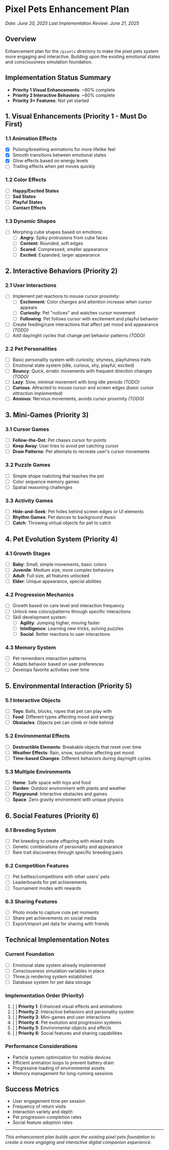 # Pixel Pets Enhancement Plan

*Date: June 20, 2025*
*Last Implementation Review: June 21, 2025*

## Overview

Enhancement plan for the `/pixels` directory to make the pixel pets system more engaging and interactive. Building upon the existing emotional states and consciousness simulation foundation.

## Implementation Status Summary

- **Priority 1 Visual Enhancements**: ~80% complete
- **Priority 2 Interactive Behaviors**: ~60% complete 
- **Priority 3+ Features**: Not yet started

## 1. Visual Enhancements (Priority 1 - Must Do First)

### 1.1 Animation Effects

- [X] Pulsing/breathing animations for more lifelike feel
- [X] Smooth transitions between emotional states
- [X] Glow effects based on energy levels
- [ ] Trailing effects when pet moves quickly

### 1.2 Color Effects

- [ ] **Happy/Excited States**
- [ ] **Sad States**
- [ ] **Playful States**
- [ ] **Contact Effects**

### 1.3 Dynamic Shapes

- [ ] Morphing cube shapes based on emotions:
  - [ ] **Angry**: Spiky protrusions from cube faces
  - [ ] **Content**: Rounded, soft edges
  - [ ] **Scared**: Compressed, smaller appearance
  - [ ] **Excited**: Expanded, larger appearance

## 2. Interactive Behaviors (Priority 2)

### 2.1 User Interactions 

- [ ] Implement pet reactions to mouse cursor proximity:
  - [ ] **Excitement**: Color changes and attention increase when cursor appears
  - [ ] **Curiosity**: Pet "notices" and watches cursor movement
  - [ ] **Following**: Pet follows cursor with excitement and playful behavior
- [ ] Create feeding/care interactions that affect pet mood and appearance *(TODO)*
- [ ] Add day/night cycles that change pet behavior patterns *(TODO)*

### 2.2 Pet Personalities 

- [ ] Basic personality system with curiosity, shyness, playfulness traits
- [ ] Emotional state system (idle, curious, shy, playful, excited)
- [ ] **Bouncy**: Quick, erratic movements with frequent direction changes *(TODO)*
- [ ] **Lazy**: Slow, minimal movement with long idle periods *(TODO)*
- [ ] **Curious**: Attracted to mouse cursor and screen edges *(basic cursor attraction implemented)*
- [ ] **Anxious**: Nervous movements, avoids cursor proximity *(TODO)*

## 3. Mini-Games (Priority 3)

### 3.1 Cursor Games

- [ ] **Follow-the-Dot**: Pet chases cursor for points
- [ ] **Keep Away**: User tries to avoid pet catching cursor
- [ ] **Draw Patterns**: Pet attempts to recreate user's cursor movements

### 3.2 Puzzle Games

- [ ] Simple shape matching that teaches the pet
- [ ] Color sequence memory games
- [ ] Spatial reasoning challenges

### 3.3 Activity Games

- [ ] **Hide-and-Seek**: Pet hides behind screen edges or UI elements
- [ ] **Rhythm Games**: Pet dances to background music
- [ ] **Catch**: Throwing virtual objects for pet to catch

## 4. Pet Evolution System (Priority 4)

### 4.1 Growth Stages

- [ ] **Baby**: Small, simple movements, basic colors
- [ ] **Juvenile**: Medium size, more complex behaviors
- [ ] **Adult**: Full size, all features unlocked
- [ ] **Elder**: Unique appearance, special abilities

### 4.2 Progression Mechanics

- [ ] Growth based on care level and interaction frequency
- [ ] Unlock new colors/patterns through specific interactions
- [ ] Skill development system:
  - [ ] **Agility**: Jumping higher, moving faster
  - [ ] **Intelligence**: Learning new tricks, solving puzzles
  - [ ] **Social**: Better reactions to user interactions

### 4.3 Memory System

- [ ] Pet remembers interaction patterns
- [ ] Adapts behavior based on user preferences
- [ ] Develops favorite activities over time

## 5. Environmental Interaction (Priority 5)

### 5.1 Interactive Objects

- [ ] **Toys**: Balls, blocks, ropes that pet can play with
- [ ] **Food**: Different types affecting mood and energy
- [ ] **Obstacles**: Objects pet can climb or hide behind

### 5.2 Environmental Effects

- [ ] **Destructible Elements**: Breakable objects that reset over time
- [ ] **Weather Effects**: Rain, snow, sunshine affecting pet mood
- [ ] **Time-based Changes**: Different behaviors during day/night cycles

### 5.3 Multiple Environments

- [ ] **Home**: Safe space with toys and food
- [ ] **Garden**: Outdoor environment with plants and weather
- [ ] **Playground**: Interactive obstacles and games
- [ ] **Space**: Zero gravity environment with unique physics

## 6. Social Features (Priority 6)

### 6.1 Breeding System

- [ ] Pet breeding to create offspring with mixed traits
- [ ] Genetic combinations of personality and appearance
- [ ] Rare trait discoveries through specific breeding pairs

### 6.2 Competition Features

- [ ] Pet battles/competitions with other users' pets
- [ ] Leaderboards for pet achievements
- [ ] Tournament modes with rewards

### 6.3 Sharing Features

- [ ] Photo mode to capture cute pet moments
- [ ] Share pet achievements on social media
- [ ] Export/import pet data for sharing with friends

## Technical Implementation Notes

### Current Foundation

- [ ] Emotional state system already implemented
- [ ] Consciousness simulation variables in place
- [ ] Three.js rendering system established
- [ ] Database system for pet data storage

### Implementation Order (Priority)

1. [ ] **Priority 1**: Enhanced visual effects and animations
2. [ ] **Priority 2**: Interactive behaviors and personality system
3. [ ] **Priority 3**: Mini-games and user interactions
4. [ ] **Priority 4**: Pet evolution and progression systems
5. [ ] **Priority 5**: Environmental objects and effects
6. [ ] **Priority 6**: Social features and sharing capabilities

### Performance Considerations

- Particle system optimization for mobile devices
- Efficient animation loops to prevent battery drain
- Progressive loading of environmental assets
- Memory management for long-running sessions

## Success Metrics

- User engagement time per session
- Frequency of return visits
- Interaction variety and depth
- Pet progression completion rates
- Social feature adoption rates

---

*This enhancement plan builds upon the existing pixel pets foundation to create a more engaging and interactive digital companion experience.*

